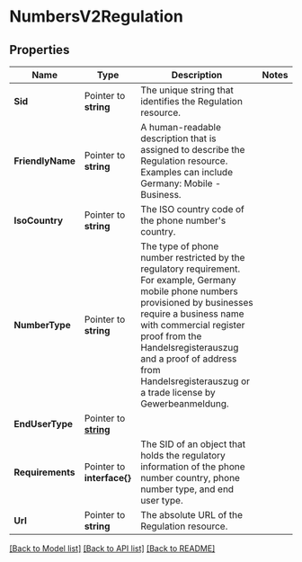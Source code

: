 # NumbersV2Regulation

## Properties

Name | Type | Description | Notes
------------ | ------------- | ------------- | -------------
**Sid** | Pointer to **string** | The unique string that identifies the Regulation resource. |
**FriendlyName** | Pointer to **string** | A human-readable description that is assigned to describe the Regulation resource. Examples can include Germany: Mobile - Business. |
**IsoCountry** | Pointer to **string** | The ISO country code of the phone number's country. |
**NumberType** | Pointer to **string** | The type of phone number restricted by the regulatory requirement. For example, Germany mobile phone numbers provisioned by businesses require a business name with commercial register proof from the Handelsregisterauszug and a proof of address from Handelsregisterauszug or a trade license by Gewerbeanmeldung. |
**EndUserType** | Pointer to [**string**](RegulationEnumEndUserType.md) |  |
**Requirements** | Pointer to **interface{}** | The SID of an object that holds the regulatory information of the phone number country, phone number type, and end user type. |
**Url** | Pointer to **string** | The absolute URL of the Regulation resource. |

[[Back to Model list]](../README.md#documentation-for-models) [[Back to API list]](../README.md#documentation-for-api-endpoints) [[Back to README]](../README.md)


